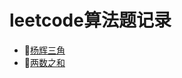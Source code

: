 # leetcode算法题记录

- 🔗[杨辉三角](https://github.com/fivejokers/alg/blob/main/1.js)  
- 🔗[两数之和](https://github.com/fivejokers/alg/blob/main/2.js)  
